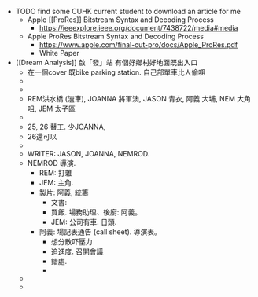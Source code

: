- TODO find some CUHK current student to download an article for me
	- Apple [[ProRes]] Bitstream Syntax and Decoding Process
		- https://ieeexplore.ieee.org/document/7438722/media#media
	- Apple ProRes Bitstream Syntax and Decoding Process
		- https://www.apple.com/final-cut-pro/docs/Apple_ProRes.pdf
		- White Paper
- [[Dream Analysis]] 啟「發」站 有個好鄉村好地面既出入口
	- 在一個cover 既bike parking station.  自己部單車比人偷唨
	-
	-
	- REM洪水橋 (渣車),  JOANNA 將軍澳, JASON 青衣, 阿義 大埔, NEM 大角咀,  JEM 太子區
	-
	- 25, 26 替工. 少JOANNA,
	- 26還可以
	-
	- WRITER: JASON,  JOANNA, NEMROD.
	- NEMROD 導演.
		- REM: 打雜
		- JEM: 主角.
		- 製片:  阿義, 統籌
			- 文書:
			- 買飯. 場務助理、後廚: 阿義。
			- JEM: 公司有車.  日頭.
		- 阿義: 場記表通告 (call sheet). 導演表。
			- 想分散吓壓力
			- 追進度. 召開會議
			- 錯處.
			-
	-
	-